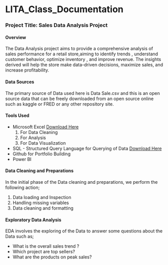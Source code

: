 # LITA_Class_Documentation

### Project Title: Sales Data Analysis Project

#### Overview
The Data Analysis project aims to provide a comprehensive analysis of sales performance for a retail  store,aiming to identify trends , understand customer behavior, optimize inventory , and improve revenue. The insights derived will help the store make data-driven decisions, maximize sales, and increase profitability.

#### Data Sources
The primary source of Data used here is Data Sale.csv and this is an open source data that can be freely downloaded from an open source online such as kaggle or FRED or any other repository site.

#### Tools Used
- Microsoft Excel [Download Here](https:/www.microsoft.com)
  1. For Data Cleaning
  2. For Analysis
  3. For Data Visualization
- SQL - Structured Query Language for Querying of Data [Download Here](https:/www.mysql.com)
- Github for Portfolio Building
- Power BI
  

#### Data Cleaning and Preparations
In the initial phase of the Data cleaning and preparations, we perform the following action;
1. Data loading and Inspection
2. Handling missing variables
3. Data cleaning and formatting

#### Exploratory Data Analysis
EDA involves the exploring of the Data to answer some questions about the Data such as;
- What is the overall sales trend ?
- Which project are top sellers?
- What are the products on peak sales?
